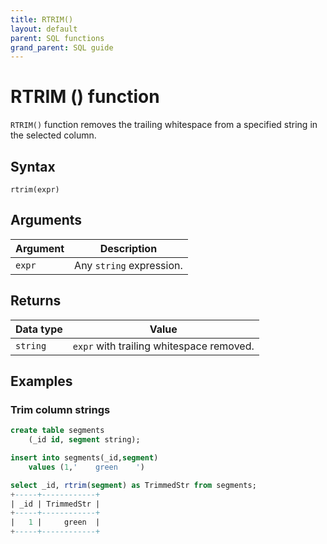 ```yaml
---
title: RTRIM()
layout: default
parent: SQL functions
grand_parent: SQL guide
---
```


# RTRIM () function

`RTRIM()` function removes the trailing whitespace from a specified string in the selected column.

## Syntax

```
rtrim(expr)
```

## Arguments

| Argument | Description |
|---|---|
| `expr` | Any `string` expression. |

## Returns

| Data type | Value |
|---|---|
| `string` | `expr` with trailing whitespace removed. |

## Examples

### Trim column strings

```sql
create table segments
    (_id id, segment string);

insert into segments(_id,segment)
    values (1,'    green    ')

select _id, rtrim(segment) as TrimmedStr from segments;
+-----+------------+
| _id | TrimmedStr |
+-----+------------+
|   1 |     green  |
+-----+------------+
```
